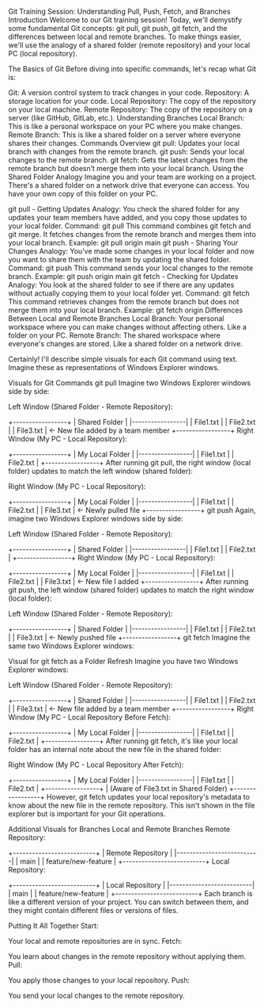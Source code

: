 Git Training Session: Understanding Pull, Push, Fetch, and Branches
Introduction
Welcome to our Git training session! Today, we'll demystify some fundamental Git concepts: git pull, git push, git fetch, and the differences between local and remote branches. To make things easier, we'll use the analogy of a shared folder (remote repository) and your local PC (local repository).

The Basics of Git
Before diving into specific commands, let's recap what Git is:

Git: A version control system to track changes in your code.
Repository: A storage location for your code.
Local Repository: The copy of the repository on your local machine.
Remote Repository: The copy of the repository on a server (like GitHub, GitLab, etc.).
Understanding Branches
Local Branch: This is like a personal workspace on your PC where you make changes.
Remote Branch: This is like a shared folder on a server where everyone shares their changes.
Commands Overview
git pull: Updates your local branch with changes from the remote branch.
git push: Sends your local changes to the remote branch.
git fetch: Gets the latest changes from the remote branch but doesn’t merge them into your local branch.
Using the Shared Folder Analogy
Imagine you and your team are working on a project. There's a shared folder on a network drive that everyone can access. You have your own copy of this folder on your PC.

git pull - Getting Updates
Analogy: You check the shared folder for any updates your team members have added, and you copy those updates to your local folder.
Command: git pull
This command combines git fetch and git merge. It fetches changes from the remote branch and merges them into your local branch.
Example: git pull origin main
git push - Sharing Your Changes
Analogy: You’ve made some changes in your local folder and now you want to share them with the team by updating the shared folder.
Command: git push
This command sends your local changes to the remote branch.
Example: git push origin main
git fetch - Checking for Updates
Analogy: You look at the shared folder to see if there are any updates without actually copying them to your local folder yet.
Command: git fetch
This command retrieves changes from the remote branch but does not merge them into your local branch.
Example: git fetch origin
Differences Between Local and Remote Branches
Local Branch: Your personal workspace where you can make changes without affecting others. Like a folder on your PC.
Remote Branch: The shared workspace where everyone's changes are stored. Like a shared folder on a network drive.




Certainly! I'll describe simple visuals for each Git command using text. Imagine these as representations of Windows Explorer windows.

Visuals for Git Commands
git pull
Imagine two Windows Explorer windows side by side:

Left Window (Shared Folder - Remote Repository):

+-----------------+
| Shared Folder   |
|-----------------|
| File1.txt       |
| File2.txt       |
| File3.txt       | <- New file added by a team member
+-----------------+
Right Window (My PC - Local Repository):


+-----------------+
| My Local Folder |
|-----------------|
| File1.txt       |
| File2.txt       |
+-----------------+
After running git pull, the right window (local folder) updates to match the left window (shared folder):

Right Window (My PC - Local Repository):

+-----------------+
| My Local Folder |
|-----------------|
| File1.txt       |
| File2.txt       |
| File3.txt       | <- Newly pulled file
+-----------------+
git push
Again, imagine two Windows Explorer windows side by side:

Left Window (Shared Folder - Remote Repository):


+-----------------+
| Shared Folder   |
|-----------------|
| File1.txt       |
| File2.txt       |
+-----------------+
Right Window (My PC - Local Repository):


+-----------------+
| My Local Folder |
|-----------------|
| File1.txt       |
| File2.txt       |
| File3.txt       | <- New file I added
+-----------------+
After running git push, the left window (shared folder) updates to match the right window (local folder):

Left Window (Shared Folder - Remote Repository):

+-----------------+
| Shared Folder   |
|-----------------|
| File1.txt       |
| File2.txt       |
| File3.txt       | <- Newly pushed file
+-----------------+
git fetch
Imagine the same two Windows Explorer windows:

Visual for git fetch as a Folder Refresh
Imagine you have two Windows Explorer windows:

Left Window (Shared Folder - Remote Repository):


+-----------------+
| Shared Folder   |
|-----------------|
| File1.txt       |
| File2.txt       |
| File3.txt       | <- New file added by a team member
+-----------------+
Right Window (My PC - Local Repository Before Fetch):


+-----------------+
| My Local Folder |
|-----------------|
| File1.txt       |
| File2.txt       |
+-----------------+
After running git fetch, it's like your local folder has an internal note about the new file in the shared folder:

Right Window (My PC - Local Repository After Fetch):

+-----------------+
| My Local Folder |
|-----------------|
| File1.txt       |
| File2.txt       |
+-----------------+
| (Aware of File3.txt in Shared Folder)
+-----------------+
However, git fetch updates your local repository's metadata to know about the new file in the remote repository. This isn't shown in the file explorer but is important for your Git operations.

Additional Visuals for Branches
Local and Remote Branches
Remote Repository:



+--------------------------+
| Remote Repository        |
|--------------------------|
| main                     |
| feature/new-feature      |
+--------------------------+
Local Repository:



+--------------------------+
| Local Repository         |
|--------------------------|
| main                     |
| feature/new-feature      |
+--------------------------+
Each branch is like a different version of your project. You can switch between them, and they might contain different files or versions of files.

Putting It All Together
Start:

Your local and remote repositories are in sync.
Fetch:

You learn about changes in the remote repository without applying them.
Pull:

You apply those changes to your local repository.
Push:

You send your local changes to the remote repository.
